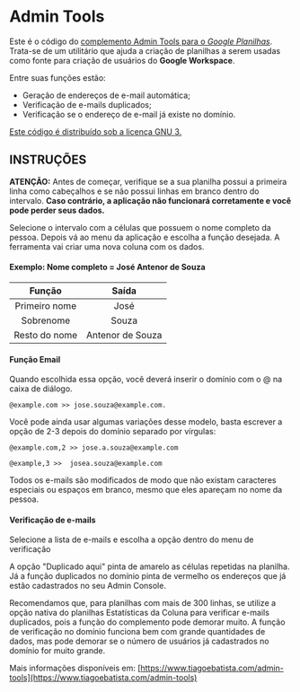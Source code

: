

# Admin Tools

Este é o código do [complemento Admin Tools para o *Google Planilhas*](https://workspace.google.com/marketplace/app/admin_tools/367901510611). Trata-se de um utilitário que ajuda a criação de planilhas a serem usadas como fonte para criação de usuários do **Google Workspace**.

Entre suas funções estão:
* Geração de endereços de e-mail automática;
* Verificação de e-mails duplicados;
* Verificação se o endereço de e-mail já existe no domínio.

[Este código é distribuído sob a licença GNU 3.](https://www.gnu.org/licenses/gpl-3.0.htmlcd )

## INSTRUÇÕES


**ATENÇÃO:** Antes de começar, verifique se a sua planilha possui a primeira linha como cabeçalhos e se não possui linhas em branco dentro do intervalo. **Caso contrário, a aplicação não funcionará corretamente e você pode perder seus dados.**

Selecione o intervalo com a células que possuem o nome completo da pessoa. Depois vá ao menu da aplicação e escolha a função desejada. A ferramenta vai criar uma nova coluna com os dados. 

#### Exemplo: Nome completo = José Antenor de Souza

Função | Saída
:--------: | :----------:
Primeiro nome | José
Sobrenome | Souza
Resto do nome | Antenor de Souza

#### Função Email 

Quando escolhida essa opção, você deverá inserir o domínio com o @ na caixa de diálogo.

`@example.com >> jose.souza@example.com.`


Você pode ainda usar algumas variações desse modelo, basta escrever a opção de 2-3 depois do domínio separado por vírgulas:

`@example.com,2 >> jose.a.souza@example.com`

`@example,3 >>  josea.souza@example.com`

Todos os e-mails são modificados de modo que não existam caracteres especiais ou espaços em branco, mesmo que eles apareçam no nome da pessoa.

#### Verificação de e-mails

Selecione a lista de e-mails e escolha a opção dentro do menu de verificação

A opção "Duplicado aqui" pinta de amarelo as células repetidas na planilha. Já a função duplicados no domínio pinta de vermelho os endereços que já estão cadastrados no seu Admin Console.



Recomendamos que, para planilhas com mais de 300 linhas, se utilize a opção nativa do planilhas Estatísticas da Coluna para verificar e-mails duplicados, pois a função do complemento pode demorar muito. A função de verificação no domínio funciona bem com grande quantidades de dados, mas pode demorar se o número de usuários já cadastrados no domínio for muito grande.

Mais informações disponíveis em: [https://www.tiagoebatista.com/admin-tools](https://www.tiagoebatista.com/admin-tools)